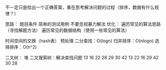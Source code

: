 不一定只是给出一个正确答案，重在思考解决问题的过程（排序，数据有什么规律？）

思路：
题目条件
简单的测试用例
不要忽视暴力解法
优化：
遍历常见的算法思路（寻找解题方法）
遍历常见的数据结构（使用一些常见的算法）

时间空间的交换（hash表）
预处理
二分查找：O(logn)
归并排序：O(nlogn)
选择排序：O(n^2)

二叉树：
堆
二叉搜索树：解决查找问题
13 16 22 28 29 30 42
13 22 16 29 42 30 28
